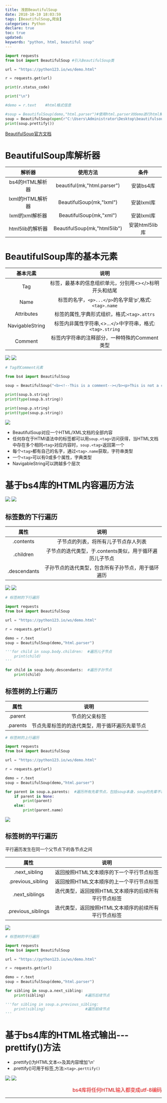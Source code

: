 ```yaml
---
title: 浅尝BeautifulSoup
date: 2018-10-10 18:03:59
tags: [BeautifulSoup,爬虫]
categories: Python
declare: true
toc: true
updated:
keywords: "python, html, beautiful soup"
---
```


```python
import requests
from bs4 import BeautifulSoup #引入BeautifulSoup类

url = "https://python123.io/ws/demo.html"

r = requests.get(url)

print(r.status_code)

print("\n")

#demo = r.text    #html格式信息

#soup = BeautifulSoup(demo,"html.parser")#使用html.parser对demo进行html解析
soup = BeautifulSoup(open(r"C:\Users\Administrator\Desktop\beautifulsoup\demo.html"))
print(soup.prettify())
```
[BeautifulSoup官方文档](https://www.crummy.com/software/BeautifulSoup/bs4/doc/)
<!-- more -->

# BeautifulSoup库解析器

|解析器|使用方法|条件|
|:--:|:--:|:--:|
|bs4的HTML解析器|beautiful(mk,"html.parser")|安装bs4库|
|lxml的HTML解析器|BeautifulSoup(mk,"lxml")|安装lxml库|
|lxml的xml解析器|BeautifulSoup(mk,"xml")|安装lxml库|
|html5lib的解析器|BeautifulSoup(mk,"html5lib")|安装html5lib库|

# BeautifulSoup库的基本元素

|基本元素|说明|
|:--:|:--:|
|Tag|标签，最基本的信息组织单元，分别用<></>标明开头和结尾|
|Name|标签的名字，`<p>...</p>`的名字是‘p’,格式:`<tag>.name`|
|Attributes|标签的属性,字典形式组织，格式:`<tag>.attrs`|
|NavigableString|标签内非属性字符串,<>...</>中字符串，格式:`<tag>.string`|
|Comment|标签内字符串的注释部分，一种特殊的Comment类型|
![](https://i.imgur.com/E3iOdKm.png)
![](https://i.imgur.com/IQm7qi8.png)
```python
# Tag的Comment元素

from bs4 import BeautifulSoup

soup = BeautifulSoup("<b><!--This is a comment--></b><p>This is not a comment</p>","html.parser")

print(soup.b.string)
print(type(soup.b.string))

print(soup.p.string)
print(type(soup.p.string))

```
![](https://i.imgur.com/77Ka7Qb.png)

* BeautifulSoup对应一个HTML/XML文档的全部内容
* 任何存在于HTMl语法中的标签都可以用`soup.<tag>`访问获得，当HTML文档中存在多个相同`<tag>`对应内容时，`soup.<tag>`返回第一个
* 每个`<tag>`都有自己的名字，通过`<tag>.name`获取，字符串类型
* 一个`<tag>`可以有0或多个属性，字典类型
* NavigableString可以跨越多个层次

# 基于bs4库的HTML内容遍历方法

![](https://i.imgur.com/9ka0fPA.png)
![](https://i.imgur.com/QqwbSXq.png)

## 标签数的下行遍历
|属性|说明|
|:--:|:--:|
|.contents|子节点的列表，将<tag>所有儿子节点存人列表|
|.children|子节点的迭代类型，于.contents类似，用于循环遍历儿子节点|
|.descendants|子孙节点的迭代类型，包含所有子孙节点，用于循环遍历|
![](https://i.imgur.com/x0ptQee.png)
![](https://i.imgur.com/aoz6x9u.png)
```python
# 标签树的下行遍历

import requests
from bs4 import BeautifulSoup

url = "https://python123.io/ws/demo.html"

r = requests.get(url)

demo = r.text
soup = BeautifulSoup(demo,"html.parser")

'''for child in soup.body.children:  #遍历儿子节点
    print(child)
'''

for child in soup.body.descendants:  #遍历子孙节点
    print(child)

```
## 标签树的上行遍历
|属性|说明|
|:--:|:--:|
|.parent|节点的父亲标签|
|.parents|节点先辈标签的的迭代类型，用于循环遍历先辈节点|
```python
# 标签树的上行遍历

import requests
from bs4 import BeautifulSoup

url = "https://python123.io/ws/demo.html"

r = requests.get(url)

demo = r.text
soup = BeautifulSoup(demo,"html.parser")

for parent in soup.a.parents:  #遍历所有先辈节点，包括soup本身，soup的先辈不存在name信息
    if parent is None:
        print(parent)
    else:
        print(parent.name)

```
![](https://i.imgur.com/WEKGdLU.png)

## 标签树的平行遍历
平行遍历发生在同一个父节点下的各节点之间

|属性|说明|
|:--:|:--:|
|.next_sibling|返回按照HTML文本顺序的下一个平行节点标签|
|.previous_sibling|返回按照HTML文本顺序的上一个平行节点标签|
|.next_siblings|迭代类型，返回按照HTML文本顺序的后续所有平行节点标签|
|.previous_siblings|迭代类型，返回按照HTML文本顺序的前续所有平行节点标签|

![](https://i.imgur.com/TECSzL4.png)
```python
# 标签树的平行遍历

import requests
from bs4 import BeautifulSoup

url = "https://python123.io/ws/demo.html"

r = requests.get(url)

demo = r.text
soup = BeautifulSoup(demo,"html.parser")

for sibling in soup.a.next_sibling:
    print(sibling)                  #遍历后续节点

'''for sibling in soup.a.previous_sibling:
    print(sibling)                  #遍历前续节点
'''
```

# 基于bs4库的HTML格式输出---prettify()方法

* .prettify()为HTML文本`<>`及其内容增加'\n'
* .prettify()可用于标签,方法:`<tag>.perttify()`

![](https://i.imgur.com/4BJpNgt.png)
![](https://i.imgur.com/bHQdzDW.png)

<p align="right"><font color="red" size="3">bs4库将任何HTML输入都变成utf-8编码</font></p>

---